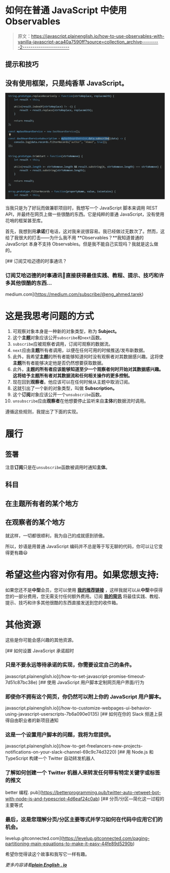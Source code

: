 # 如何在普通 JavaScript 中使用 Observables

> 原文：<https://javascript.plainenglish.io/how-to-use-observables-with-vanilla-javascript-aca40a7590ff?source=collection_archive---------2----------------------->

## 提示和技巧

## 没有使用框架，只是纯香草 JavaScript。

![](img/263bf4e2fbdae002793f7cc8f04a993d.png)

当我只是为了好玩而做兼职项目时，我想写一个 JavaScript 脚本来调用 REST API，并最终在网页上做一些很酷的东西。它是纯粹的普通 JavaScript，没有使用花哨的框架甚至库。

首先，我想到用**承诺**打电话，这对我来说很容易。我已经做过无数次了。然而，这给了我很大的打击——为什么我不用 **Observables？**我知道普通的 JavaScript 本身不支持 Observables。但是我不能自己实现吗？我就是这么做的。

[](https://medium.com/subscribe/@eng_ahmed.tarek) [## 订阅艾哈迈德的时事通讯？

### 订阅艾哈迈德的时事通讯📰直接获得最佳实践、教程、提示、技巧和许多其他很酷的东西…

medium.com](https://medium.com/subscribe/@eng_ahmed.tarek) 

# 这是我思考问题的方式

1.  可观察对象本身是一种新的对象类型，称为 **Subject。**
2.  这个**主题**对象应该公开`subscribe`和`next`函数。
3.  `subscribe`应被观察者调用，订阅可观察的数据流。
4.  `next`应由**主题**所有者调用，以便在任何可用的时候推送/发布新数据。
5.  此外，我希望**主题**的所有者能够知道何时没有观察者对其数据感兴趣。这将使**主题**所有者能够决定他是否仍然想要获取数据。
6.  此外，**主题的所有者应该能够知道至少一个观察者何时开始对其数据感兴趣。这将给予主题所有者对其数据流和任何相关操作的更多控制。**
7.  现在回到**观察者**。他应该可以在任何时候从主题中取消订阅。
8.  这就引出了一个新的对象类型，叫做 **Subscription。**
9.  这个**订阅**对象应该公开一个`unsubscribe`函数。
10.  `unsubscribe`应由**观察者**在他想要停止监听来自**主体**的数据流时调用。

遵循这些规则，我提出了下面的实现。

# 履行

## 签署

注意**订阅**只是在`unsubscribe`函数被调用时通知**主体**。

## 科目

## 在主题所有者的某个地方

## 在观察者的某个地方

就这样，一切都很顺利，我为自己的成就感到骄傲。

所以，妙语是用普通 JavaScript 编码并不总是等于写无聊的代码，你可以让它变得更有趣😃

# 希望这些内容对你有用。如果您想支持:

如果您还不是**中型**会员，您可以使用 [**我的推荐链接**](https://medium.com/@eng_ahmed.tarek/membership) ，这样我就可以从**中型**中获得您的一部分费用，您无需支付任何额外费用。订阅
[**我的简讯**](https://medium.com/subscribe/@eng_ahmed.tarek) 将最佳实践、教程、提示、技巧和许多其他很酷的东西直接发送到您的收件箱。

# 其他资源

这些是你可能会感兴趣的其他资源。

[](/how-to-set-javascript-promise-timeout-7d51c87bc38e) [## 如何设置 JavaScript 承诺超时

### 只是不要永远等待承诺的实现，你需要设定自己的条件。

javascript.plainenglish.io](/how-to-set-javascript-promise-timeout-7d51c87bc38e) [](/how-to-customize-webpages-ui-behavior-using-javascript-userscripts-7b6a090e0135) [## 使用 JavaScript 用户脚本定制网页用户界面/行为

### 即使你不拥有这个网页，你仍然可以附上你的 JavaScript 用户脚本。

javascript.plainenglish.io](/how-to-customize-webpages-ui-behavior-using-javascript-userscripts-7b6a090e0135) [](/how-to-get-freelancers-new-projects-notifications-on-your-slack-channel-69c9c74d3220) [## 如何在你的 Slack 频道上获得自由职业者的新项目通知

### 这是一个设置用户脚本的问题，我将为您提供。

javascript.plainenglish.io](/how-to-get-freelancers-new-projects-notifications-on-your-slack-channel-69c9c74d3220) [](https://betterprogramming.pub/twitter-auto-retweet-bot-with-node-js-and-typescript-4d6eaf24c0ab) [## 用 Node.js 和 TypeScript 构建一个 Twitter 自动转发机器人

### 了解如何创建一个 Twitter 机器人来转发任何带有特定关键字或标签的推文

better 编程. pub](https://betterprogramming.pub/twitter-auto-retweet-bot-with-node-js-and-typescript-4d6eaf24c0ab) [](https://levelup.gitconnected.com/paging-partitioning-main-equations-to-make-it-easy-44fe89d5290b) [## 分页/分区—简化这一过程的主要等式

### 最后，这是您理解分页/分区主要等式并学习如何在代码中应用它们的机会。

levelup.gitconnected.com](https://levelup.gitconnected.com/paging-partitioning-main-equations-to-make-it-easy-44fe89d5290b) 

希望你觉得读这个故事和我写它一样有趣。

*更多内容请看*[***plain English . io***](http://plainenglish.io/)